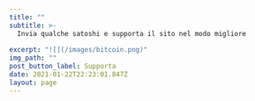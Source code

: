 ```yaml
---
title: ""
subtitle: >-
  Invia qualche satoshi e supporta il sito nel modo migliore  
  
excerpt: "![](/images/bitcoin.png)"
img_path: ""
post_button_label: Supporta
date: 2021-01-22T22:23:01.847Z
layout: page
---
```

